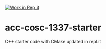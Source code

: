 [![Work in Repl.it](https://classroom.github.com/assets/work-in-replit-14baed9a392b3a25080506f3b7b6d57f295ec2978f6f33ec97e36a161684cbe9.svg)](https://classroom.github.com/online_ide?assignment_repo_id=2829573&assignment_repo_type=AssignmentRepo)
# acc-cosc-1337-starter
C++ starter code with CMake 
updated in repl.it